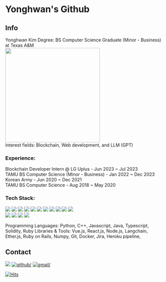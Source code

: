 # Yonghwan's Github

## Info
Yonghwan Kim
Degree: BS Computer Science Graduate (Minor - Business) at Texas A&M  
<img src="https://brandguide.tamu.edu/assets/img/logos/stack-white.png" width="300">  
Interest fields: Blockchain, Web development, and LLM (GPT)  
### Experience: 
Blockchain Developer Intern @ LG Uplus - Jun 2023 ~ Jul 2023  
TAMU BS Computer Science (Minor - Business) - Jan 2022 ~ Dec 2023  
Korean Army - Jun 2020 ~ Dec 2021  
TAMU BS Computer Science - Aug 2018 ~ May 2020  
### Tech Stack:
<div>
   <img src="https://img.shields.io/badge/python-3776AB?style=for-the-badge&logo=python&logoColor=white">
   <img src="https://img.shields.io/badge/c++-00599C?style=for-the-badge&logo=cplusplus&logoColor=white">
   <img src="https://img.shields.io/badge/JAVA-007396?style=for-the-badge&logo=Java&logoColor=white">
   <img src="https://img.shields.io/badge/JavaScript-F7DF1E?style=for-the-badge&logo=JavaScript&logoColor=white">
   <img src="https://img.shields.io/badge/vuedotjs-4FC08D?style=for-the-badge&logo=vuedotjs&logoColor=white">
   <img src="https://img.shields.io/badge/Solidity-363636?style=for-the-badge&logo=Solidity&logoColor=white">
   <img src="https://img.shields.io/badge/reactdotjs-61DAFB?style=for-the-badge&logo=react&logoColor=white">
   <img src="https://img.shields.io/badge/rubyonrails-D30001?style=for-the-badge&logo=rubyonrails&logoColor=white">
   <img src="https://img.shields.io/badge/vuedotjs-4FC08D?style=for-the-badge&logo=python&logoColor=white">
   <img src="https://img.shields.io/badge/HTML5-E34F26?style=for-the-badge&logo=HTML5&logoColor=white">
   <img src="https://img.shields.io/badge/CSS3-1572B6?style=for-the-badge&logo=CSS3&logoColor=white"> <br>
   <img src="https://img.shields.io/badge/postgresql-4169E1?style=for-the-badge&logo=MySQL&logoColor=white">
   <img src="https://img.shields.io/badge/github-181717?style=for-the-badge&logo=github&logoColor=white">
   <img src="https://img.shields.io/badge/Heroku-430098?style=for-the-badge&logo=heroku&logoColor=white">
   <img src="https://img.shields.io/badge/ethereum-430098?style=for-the-badge&logo=ethereum&logoColor=white">
</div>

Programming Languages: Python, C++, Javascript, Java, Typescript, Solidity, Ruby
Libraries & Tools: Vue.js, React.js, Node.js, Langchain, Ether.js, Ruby on Rails, Numpy, Git, Docker, Jira, Heroku pipeline,

## Contact 
<a href="https://www.linkedin.com/in/kyhwan492" target="_blank">
<img src="https://img.shields.io/badge/linkedin-0A66C2?style=for-the-badge&logo=linkedin&logoColor=white"></a>

<a href="https://github.com/yhwan492" target="_blank">
<img src=https://img.shields.io/badge/github-%2300acee.svg?color=181717&style=for-the-badge&logo=github&logoColor=white alt=github/></a>

<a href="mailto:kyhwan492@gmail.com" target="_blank">
<img src=https://img.shields.io/badge/gmail-%2300acee.svg?color=EA4335&style=for-the-badge&logo=gmail&logoColor=white alt=gmail/></a>

  
[![Hits](https://hits.seeyoufarm.com/api/count/incr/badge.svg?url=https%3A%2F%2Fgithub.com%2Fyhwan492&count_bg=%23E0FFFC&title_bg=%23555555&icon=&icon_color=%23E7E7E7&title=Hits&edge_flat=false)](https://hits.seeyoufarm.com)

<!--
![yhwan492's github stats](https://github-readme-stats.vercel.app/api?username=yhwan492&show_icons=true)


**yhwan492/yhwan492** is a ✨ _special_ ✨ repository because its `README.md` (this file) appears on your GitHub profile.

Here are some ideas to get you started:

- 🔭 I’m currently working on ...
- 🌱 I’m currently learning ...
- 👯 I’m looking to collaborate on ...
- 🤔 I’m looking for help with ...
- 💬 Ask me about ...
- 📫 How to reach me: ...
- 😄 Pronouns: ...
- ⚡ Fun fact: ...
-->
